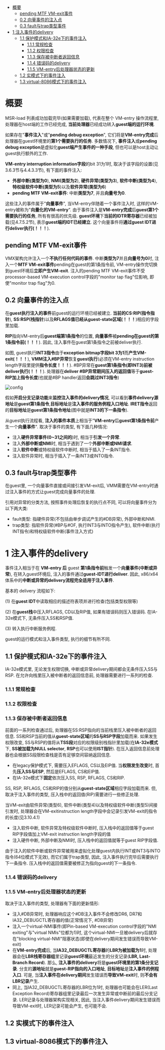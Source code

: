 
<!-- @import "[TOC]" {cmd="toc" depthFrom=1 depthTo=6 orderedList=false} -->

<!-- code_chunk_output -->

- [概要](#概要)
  - [pending MTF VM-exit事件](#pending-mtf-vm-exit事件)
  - [0.2 向量事件的注入点](#02-向量事件的注入点)
  - [0.3 fault与trap类型事件](#03-fault与trap类型事件)
- [1 注入事件的delivery](#1-注入事件的delivery)
  - [1.1 保护模式和IA\-32e下的事件注入](#11-保护模式和ia-32e下的事件注入)
    - [1.1.1 常规检查](#111-常规检查)
    - [1.1.2 权限检查](#112-权限检查)
    - [1.1.3 保存被中断者返回信息](#113-保存被中断者返回信息)
    - [1.1.4 错误码的delivery](#114-错误码的delivery)
    - [1.1.5 VM\-entry后处理器状态的更新](#115-vm-entry后处理器状态的更新)
  - [1.2 实模式下的事件注入](#12-实模式下的事件注入)
  - [1.3 virtual-8086模式下的事件注入](#13-virtual-8086模式下的事件注入)

<!-- /code_chunk_output -->

# 概要

MSR\-load 列表成功加载完毕(如果需要加载), 代表在整个 VM\-entry 操作流程里, 处理器在host端的工作已经完成, **当前处理器**已经成功转入**guest端的运行环境**.

如果存在"**事件注入**"或"**pending debug exception**", 它们将是**VM\-entry完成**后处理器在guest环境里的**第1个需要执行的任务**. 多数情况下, **事件注入**或**pending debug exception**是虚拟化**guest端产生事件的一种手段**, 但也可以是host主动让guest执行额外的工作.

**VM\-entry interruption information字段**的bit 31为1时, 取决于该字段的设置(见3.6.3节与4.4.3.3节), 有下面的事件注入:

- **外部中断(类型为0**), **NMI(类型为2**), **硬件异常(类型为3**), **软件中断(类型为4**), **特权级软件中断(类型为5**)以及**软件异常(类型为6**)
- **pending MTF VM\-exit事件**: 中断**类型为7**, 并且**向量号为0**.

这些注入的事件属于"**向量事件**", 当VM\-entry伴随着一个事件注入时, 这样的VM\-entry被称为"**向量化的VM\-entry**". 由于事件注入是**VM\-entry完成**后**guest第1个需要执行的任务**, 所有有很高的优先级. **guest环境**下**当前的IDTR寄存器**已经被加载(见4.7.5.2节), 表示**guest端的IDT已经建立**. 这个向量事件将**通过guest IDT进行deliver执行(！！！**).

## pending MTF VM-exit事件

VMX架构允许注入一个**不执行任何代码的事件**. 中断**类型为7**并且**向量号为0**时, 注入一个**MTF VM\-exit事件**pending在guest的第1条指令前, VM\-entry操作完切换到guest环境后**立即产生VM\-exit**. 注入的pending MTF VM\-exit事件不受processor\-based VM\-execution control字段的"monitor tap flag"位影响, 即使"monitor trap flag"为0.

## 0.2 向量事件的注入点

在**guest执行注入的事件**前guest的运行环境已经被建立. **当前的CS:RIP(指令指针**), **SS:RSP(栈指针**)以及**RFLAGS值已经从guest\-state区域(！！！**)相应的字段里加载.

**RIP**指向VM\-entry后**guest端第1条指令**的位置, **向量事件**被**pending在guest的第1条指令前(！！！**). 因此, 注入事件在guest第1条指令之前被deliver执行.

如图, guest执行**INT3指令**由于**exception bitmap字段bit 3为1**而**产生VM\-exit(！！！**), **VMM注入\#BP异常**恢复**guest执行**(必须在VM\-entry instruction length字段里提供**指令长度！！！**). \#BP异常在**guest第1条指令(即INT3)前被deliver执行(！！！**). 处理器在**deliver \#BP异常期间压入的返回值**等于**guest\-RIP加上指令长度**(也就是\#BP handler返回**会跳过INT3指令**)

![config](./images/1.png)

假如**开启分支记录功能**来**监控注入事件的delivery情况**, 可以看到**事件delivery源地址**是**guest第1条指令**,**目标地址**是**注入事件的服务例程入口地址**. **IRET指令**返回的**目标地址**是**guest第1条指令地址**(图中就是**INT3的下一条指令**).

从guest执行流程看, **注入的事件本质**上相当于"**VM\-entry**后**guest第1条指令前**产生一个**向量事件**". 取决于事件的类型, 有下面几种情况:

- 注入**硬件异常事件(0\~31之间的**)时, 相当于**引发一个异常**.
- 注入**外部中断或NMI**时, 相当于遇到了一个**外部中断或NMI请求**.
- 注入**软件中断**或特权级软件中断时, 相当于插入了一条INT指令.
- 注入软件异常时, 相当于插入了一条INT3或INTO指令.

## 0.3 fault与trap类型事件

在guest里, 一个向量事件直接或间接引发VM\-exit后, VMM需要在VM-entry时通过注入事件的方式让guest完成向量事件的处理.

引用对异常的分类方法, 按照事件处理后恢复的执行点不同, 可以将向量事件分为以下两大类:

- fault类型: 指硬件异常(不包括由单步调试产生的\#DB异常), 外部中断和NMI.
- trap类型: 指软件异常(\#BP与\#OF, 执行INT3与INTO指令产生), 软件中断(执行INT指令)和特权级软件中断(事件注入方式)


# 1 注入事件的delivery

事件注入相当于在 **VM-entry 后** guest **第1条指令前**触发一个**向量事件(中断或异常**), 在转入guest环境后, 注入的事件通过**guest\-IDT进行deliver**. 因此, x86/x64体系中的**中断或异常的delivery流程完全适用于注入事件**.

基本的 delivery 流程如下:

(1) 在**guest IDT**中读取相应的描述符表项并进行检查(包括类型权限等)

(2) 在**guest栈**中压入RFLAGS, CD以及RIP值, 如果有错误码则压入错误码. 在IA\-32e模式下, 无条件压入SS和RSP值.

(3) 转入执行中断服务例程.

guest的运行模式和注入事件类型, 执行的细节有所不同.

## 1.1 保护模式和IA\-32e下的事件注入

IA\-32e模式里, 无论发生权限切换, 中断或异常delivery期间都会无条件压入SS与RSP. 在允许向栈里压入被中断者的返回信息前, 处理器需要进行一系列的检查.

### 1.1.1 常规检查

### 1.1.2 权限检查

### 1.1.3 保存被中断者返回信息

前面的一系列检查通过后, 处理器在SS:RSP指向的当前栈里压入被中断者的返回信息. SS和RSP当前的值从**guest\-state区域**的**SS与RSP字段**加载而来. 如果发生权限改变, SS与RSP的值将从**TSS段**对应的权限级别栈指针里加载(在**IA\-32e模式**下, **SS被加载为NULL selector**, **RSP**也可以使用**IST指针**). 在压入返回信息前处理器也会根据SS段限检查栈是否有足够空间容纳返回信息.

- 在legacy保护模式下, 需要压入EFLAGS, CS以及EIP值. 当**权限发生改变**时, 首先**压入SS与ESP**, 然后是EFLAGS, CS和EIP值.
- 在IA\-32e模式下**固定**依次压入SS, RSP, RFLAGS, CS和RIP.

SS, RSP, RFLAGS, CS和RIP的值分别从**guest\-state区域**相应字段加载而来. 但, 取决于注入事件的类型, 压入栈中的返回值(RIP)需要进行一些修正处理.

当VM\-exit由软件异常(类型6), 软件中断(类型4)以及特权级软件中断(类型5)间接引发时, 处理器会在VM\-exitinstruction length字段中会记录引发VM\-exit的指令的长度(见3.10.4.1)

- 注入软件中断, 软件异常及特权级软件中断时, 压入栈中的返回值等于guest RIP字段值加上VM\-exit instruction length字段的值
- 注入硬件中断, 外部中断及NMI时, 压入栈中的返回值就等于guest RIP字段值.

由于注入的软件中断或软件异常被用来虚拟化处理guest内执行INT或INT3与INTO指令(64位模式下无效), 而它们属于trap类型, 因此, 注入事件执行完毕后需要执行下一条指令. 压入栈中的返回值需要被修正为指向guest的下一条指令.

### 1.1.4 错误码的delivery

### 1.1.5 VM\-entry后处理器状态的更新

取决于注入事件的类型, 处理器有下面的更新情形:

- 注入\#DB异常时, 处理器响应这个\#DB注入事件不会修改DR6, DR7和IA32\_DEBUGCTL寄存器的值(正常情况下, \#DB异常)
- 注入一个virtual\-NMI事件(即Pin\-based VM\-execution control字段的"NMI exiting"与"virtual NMIs"位都为1)时, 这个virtual\-NMI一旦被delivery后就存在"blocking virtual\-NMI"阻塞状态(即使在delivery期间发生错误而导致VM\-exit)
- 在**VM\-entry完成**后, 当**IA32\_DEBUGCTL寄存器**的**LBR为被加载为1**时, 处理器会在**LBR栈寄存器组**里记录**guest环境**最近发生的分支记录(**LBR, Last\-Branch Record**). 那么, **注入事件的delivery**将是**guest环境里的第1条分支记录**. 分支的**源地址**就是**guest\-RIP指向的入口地址**, **目标地址**是**注入事件的例程入口**. 可是, 当**注入事件在delivery期间**发生错误而**导致VM\-exit**时, 则**不会有LBR记录**产生.
- 同上, 当IA32\_DEBUGCTL寄存器的LBR位为1时, 处理器也可能会在LER(Last Exception Record)寄存器组里记录最后一次发生异常或中断前的最后分支记录. LER记录与处理器架构实现相关, 因此, 当注入事件delivery期间发生错误而导致VM\-exit时, LER记录可能会产生, 也可能不会.

## 1.2 实模式下的事件注入

## 1.3 virtual-8086模式下的事件注入


